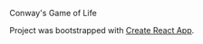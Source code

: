 Conway's Game of Life

Project was bootstrapped with [Create React App](https://github.com/facebook/create-react-app).
